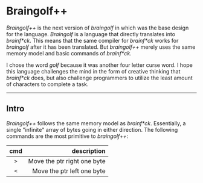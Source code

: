 # Braingolf++
_Braingolf++_ is the next version of _braingolf_ in which was the base design for the language. _Braingolf_ is a language that directly translates into _brainf*ck_. This means that the same compiler for _brainf*ck_ works for _braingolf_ after it has been translated. But _braingolf++_ merely uses the same memory model and basic commands of _brainf*ck_. 

I chose the word _golf_ because it was another four letter curse word. I hope this language challenges the mind in the form of creative thinking that _brainf*ck_ does, but also challenge programmers to utilize the least amount of characters to complete a task.

---

## Intro

_Braingolf++_ follows the same memory model as _brainf*ck_. Essentially, a single "infinite" array of bytes going in either direction. The following commands are the most primitive to _braingolf++_:

|cmd|description|
|:-:|-:|
|`>`|Move the ptr right one byte|
|`<`|Move the ptr left one byte|
